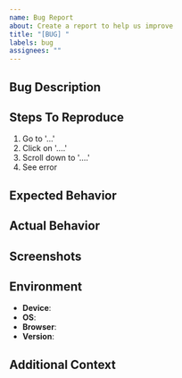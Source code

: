 ```yaml
---
name: Bug Report
about: Create a report to help us improve
title: "[BUG] "
labels: bug
assignees: ""
---
```


## Bug Description

<!-- A clear and concise description of what the bug is -->

## Steps To Reproduce

<!-- Steps to reproduce the behavior -->

1. Go to '...'
2. Click on '....'
3. Scroll down to '....'
4. See error

## Expected Behavior

<!-- A clear and concise description of what you expected to happen -->

## Actual Behavior

<!-- What actually happened -->

## Screenshots

<!-- If applicable, add screenshots to help explain your problem -->

## Environment

- **Device**: <!-- e.g. Desktop, iPhone 13, etc. -->
- **OS**: <!-- e.g. Windows 11, macOS Monterey, iOS 15 -->
- **Browser**: <!-- e.g. Chrome 98, Safari 15, etc. -->
- **Version**: <!-- e.g. 1.0.0 -->

## Additional Context

<!-- Add any other context about the problem here -->
